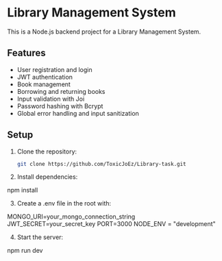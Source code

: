 # Library Management System

This is a Node.js backend project for a Library Management System.

## Features
- User registration and login
- JWT authentication
- Book management
- Borrowing and returning books
- Input validation with Joi
- Password hashing with Bcrypt
- Global error handling and input sanitization

## Setup
1. Clone the repository:
   ```bash
   git clone https://github.com/ToxicJoEz/Library-task.git

2. Install dependencies:

npm install

3. Create a .env file in the root with:

MONGO_URI=your_mongo_connection_string
JWT_SECRET=your_secret_key
PORT=3000
NODE_ENV = "development"

4. Start the server:

npm run dev
